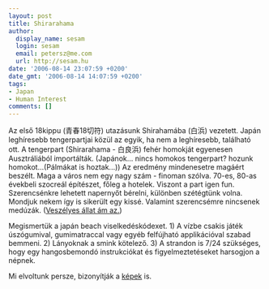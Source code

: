 ```yaml
---
layout: post
title: Shirarahama
author:
  display_name: sesam
  login: sesam
  email: petersz@me.com
  url: http://sesam.hu
date: '2006-08-14 23:07:59 +0200'
date_gmt: '2006-08-14 14:07:59 +0200'
tags:
- Japan
- Human Interest
comments: []
---
```


Az első 18kippu (青春18切符) utazásunk Shirahamába (白浜) vezetett. Japán leghíresebb tengerpartjai közül az egyik, ha nem a leghíresebb, található ott. A tengerpart (Shirarahama - 白良浜) fehér homokját egyenesen Ausztráliából importálták. (Japánok... nincs homokos tengerpart? hozunk homokot...(Pálmákat is hoztak...)) Az eredmény mindenesetre magáért beszélt. Maga a város nem egy nagy szám - finoman szólva. 70-es, 80-as évekbeli szocreál építészet, főleg a hotelek. Viszont a part igen fun. Szerencsénkre lehetett napernyőt bérelni, különben szétégtünk volna. Mondjuk nekem így is sikerült egy kissé. Valamint szerencsémre nincsenek medúzák. ([Veszélyes állat ám az.](http://news.nationalgeographic.com/news/2006/01/0119_060119_jellyfish.html))

Megismertük a japán beach viselkedéskódexet. 1) A vízbe csakis játék úszógumival, gumimatraccal vagy egyéb felfújható applikációval szabad bemmeni. 2) Lányoknak a smink kötelező. 3) A strandon is 7/24 szükséges, hogy egy hangosbemondó instrukciókat és figyelmeztetéseket harsogjon a népnek.

Mi elvoltunk persze, bizonyítják a [képek](http://sesam.hu/.gallery/shirahama) is.
